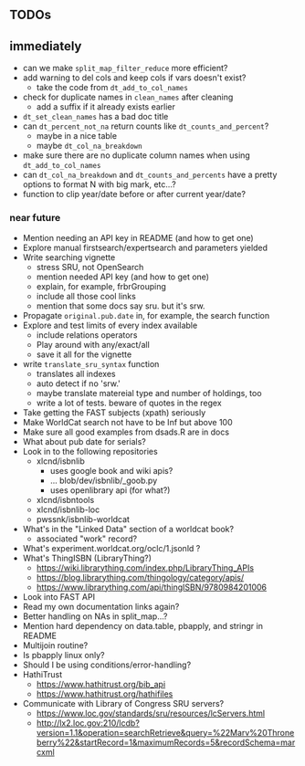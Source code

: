 
## TODOs

## immediately

- can we make `split_map_filter_reduce` more efficient?
- add warning to del cols and keep cols if vars doesn't exist?
  * take the code from `dt_add_to_col_names`
- check for duplicate names in `clean_names` after cleaning
  * add a suffix if it already exists earlier
- `dt_set_clean_names` has a bad doc title
- can `dt_percent_not_na` return counts like `dt_counts_and_percent`?
  * maybe in a nice table
  * maybe `dt_col_na_breakdown`
- make sure there are no duplicate column names when using
  `dt_add_to_col_names`
- can `dt_col_na_breakdown` and `dt_counts_and_percents` have a pretty
  options to format N with big mark, etc...?
- function to clip year/date before or after current year/date?



### near future

- Mention needing an API key in README (and how to get one)
- Explore manual firstsearch/expertsearch and parameters yielded
- Write searching vignette
  * stress SRU, not OpenSearch
  * mention needed API key (and how to get one)
  * explain, for example, frbrGrouping
  * include all those cool links
  * mention that some docs say sru. but it's srw.
- Propagate `original.pub.date` in, for example, the search function
- Explore and test limits of every index available
  * include relations operators
  * Play around with any/exact/all
  * save it all for the vignette
- write `translate_sru_syntax` function
  * translates all indexes
  * auto detect if no 'srw\.'
  * maybe translate matereial type and number of holdings, too
  * write a lot of tests. beware of quotes in the regex
- Take getting the FAST subjects (xpath) seriously
- Make WorldCat search not have to be Inf but above 100
- Make sure all good examples from dsads.R are in docs
- What about pub date for serials?
- Look in to the following repositories
  * xlcnd/isbnlib
    - uses google book and wiki apis?
    - ... blob/dev/isbnlib/\_goob.py
    - uses openlibrary api (for what?)
  * xlcnd/isbntools
  * xlcnd/isbnlib-loc
  * pwssnk/isbnlib-worldcat
- What's in the "Linked Data" section of a worldcat book?
  * associated "work" record?
- What's experiment.worldcat.org/oclc/1.jsonld ?
- What's ThingISBN (LibraryThing?)
  * https://wiki.librarything.com/index.php/LibraryThing_APIs
  * https://blog.librarything.com/thingology/category/apis/
  * https://www.librarything.com/api/thingISBN/9780984201006
- Look into FAST API
- Read my own documentation links again?
- Better handling on NAs in split_map...?
- Mention hard dependency on data.table, pbapply, and stringr in README
- Multijoin routine?
- Is pbapply linux only?
- Should I be using conditions/error-handling?
- HathiTrust
  * https://www.hathitrust.org/bib_api
  * https://www.hathitrust.org/hathifiles
- Communicate with Library of Congress SRU servers?
  * https://www.loc.gov/standards/sru/resources/lcServers.html
  * http://lx2.loc.gov:210/lcdb?version=1.1&operation=searchRetrieve&query=%22Marv%20Throneberry%22&startRecord=1&maximumRecords=5&recordSchema=marcxml

